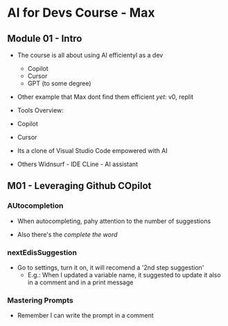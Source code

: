 # AI for Devs Course - Max

## Module 01 - Intro

- The course is all about using AI efficientyl as a dev

  - Copilot
  - Cursor
  - GPT (to some degree)

- Other example that Max dont find them efficient _yet_: v0, replit

- Tools Overview:

- Copilot
- Cursor

- Its a clone of Visual Studio Code empowered with AI

- Others
  Widnsurf - IDE
  CLine - AI assistant

## M01 - Leveraging Github COpilot

### AUtocompletion

- When autocompleting, pahy attention to the number of suggestions

- Also there's the _complete the word_

### nextEdisSuggestion

- Go to settings, turn it on, it will recomend a '2nd step suggestion'
  - E.g.: When I updated a variable name, it suggested to update it also in a comment and in a print message

### Mastering Prompts

- Remember I can write the prompt in a comment
